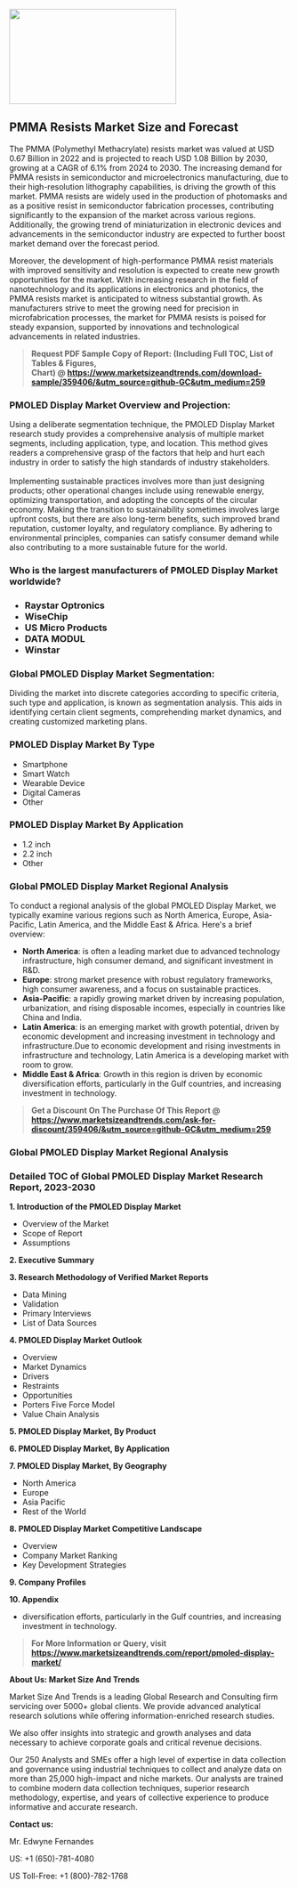 <p><img class="alignnone size-medium wp-image-20088" src="https://ffe5etoiles.com/wp-content/uploads/2024/12/MST1-300x171.png" alt="" width="300" height="171" /></p><h2>PMMA Resists Market Size and Forecast</h2><p>The PMMA (Polymethyl Methacrylate) resists market was valued at USD 0.67 Billion in 2022 and is projected to reach USD 1.08 Billion by 2030, growing at a CAGR of 6.1% from 2024 to 2030. The increasing demand for PMMA resists in semiconductor and microelectronics manufacturing, due to their high-resolution lithography capabilities, is driving the growth of this market. PMMA resists are widely used in the production of photomasks and as a positive resist in semiconductor fabrication processes, contributing significantly to the expansion of the market across various regions. Additionally, the growing trend of miniaturization in electronic devices and advancements in the semiconductor industry are expected to further boost market demand over the forecast period.</p><p>Moreover, the development of high-performance PMMA resist materials with improved sensitivity and resolution is expected to create new growth opportunities for the market. With increasing research in the field of nanotechnology and its applications in electronics and photonics, the PMMA resists market is anticipated to witness substantial growth. As manufacturers strive to meet the growing need for precision in microfabrication processes, the market for PMMA resists is poised for steady expansion, supported by innovations and technological advancements in related industries.</p></p><blockquote id="" class=""><strong>Request PDF Sample Copy of Report: (Including Full TOC, List of Tables &amp; Figures, Chart)&nbsp;@&nbsp;<strong><a href="https://www.marketsizeandtrends.com/download-sample/359406/&utm_source=github-GC&utm_medium=259" target="_blank">https://www.marketsizeandtrends.com/download-sample/359406/&utm_source=github-GC&utm_medium=259</a></strong></strong></blockquote><h3 id="" class="">PMOLED Display Market&nbsp;Overview and Projection:</h3><p id="" class="">Using a deliberate segmentation technique, the PMOLED Display Market research study provides a comprehensive analysis of multiple market segments, including application, type, and location. This method gives readers a comprehensive grasp of the factors that help and hurt each industry in order to satisfy the high standards of industry stakeholders. <br /> <br />Implementing sustainable practices involves more than just designing products; other operational changes include using renewable energy, optimizing transportation, and adopting the concepts of the circular economy. Making the transition to sustainability sometimes involves large upfront costs, but there are also long-term benefits, such improved brand reputation, customer loyalty, and regulatory compliance. By adhering to environmental principles, companies can satisfy consumer demand while also contributing to a more sustainable future for the world.</p><h3 id="" class="">Who is the largest manufacturers of&nbsp;PMOLED Display Market worldwide?</h3><h3 class=""><p><ul><li>Raystar Optronics </li><li> WiseChip </li><li> US Micro Products </li><li> DATA MODUL </li><li> Winstar</li></ul></p></h3><h3 id="" class="">Global&nbsp;PMOLED Display Market Segmentation:</h3><p id="" class="">Dividing the market into discrete categories according to specific criteria, such type and application, is known as segmentation analysis. This aids in identifying certain client segments, comprehending market dynamics, and creating customized marketing plans.</p><h3 id="" class="">PMOLED Display Market&nbsp;By Type</h3><p><p><ul><li>Smartphone </li><li> Smart Watch </li><li> Wearable Device </li><li> Digital Cameras </li><li> Other</p></li></ul></p></p><h3 id="" class="">PMOLED Display Market&nbsp;By Application</h3><p class=""><p><ul><li>1.2 inch </li><li> 2.2 inch </li><li> Other</li></ul></p></p><h3 id="" class="">Global PMOLED Display Market Regional Analysis</h3><p id="" class="">To conduct a regional analysis of the global PMOLED Display Market, we typically examine various regions such as North America, Europe, Asia-Pacific, Latin America, and the Middle East &amp; Africa. Here's a brief overview:</p><ul><li><strong>North America</strong>: is often a leading market due to advanced technology infrastructure, high consumer demand, and significant investment in R&amp;D.</li><li><strong>Europe</strong>: strong market presence with robust regulatory frameworks, high consumer awareness, and a focus on sustainable practices.</li><li><strong>Asia-Pacific</strong>: a rapidly growing market driven by increasing population, urbanization, and rising disposable incomes, especially in countries like China and India.</li><li><strong>Latin America</strong>: is an emerging market with growth potential, driven by economic development and increasing investment in technology and infrastructure.Due to economic development and rising investments in infrastructure and technology, Latin America is a developing market with room to grow.</li><li><strong>Middle East &amp; Africa</strong>: Growth in this region is driven by economic diversification efforts, particularly in the Gulf countries, and increasing investment in technology.</li></ul><blockquote id="" class=""><strong>Get a Discount On The Purchase Of This Report @ <strong><a href="https://www.marketsizeandtrends.com/ask-for-discount/359406/&utm_source=github-GC&utm_medium=259" target="_blank">https://www.marketsizeandtrends.com/ask-for-discount/359406/&utm_source=github-GC&utm_medium=259</a></strong></strong></blockquote><h3 id="" class="">Global PMOLED Display Market Regional Analysis</h3><h3 id="" class="">Detailed TOC of Global PMOLED Display Market Research Report, 2023-2030</h3><p id="" class=""><strong>1. Introduction of the PMOLED Display Market</strong></p><ul><li>Overview of the Market</li><li>Scope of Report</li><li>Assumptions</li></ul><p id="" class=""><strong>2. Executive Summary</strong></p><p id="" class=""><strong>3. Research Methodology of Verified Market Reports</strong></p><ul><li>Data Mining</li><li>Validation</li><li>Primary Interviews</li><li>List of Data Sources</li></ul><p id="" class=""><strong>4. PMOLED Display Market Outlook</strong></p><ul><li>Overview</li><li>Market Dynamics</li><li>Drivers</li><li>Restraints</li><li>Opportunities</li><li>Porters Five Force Model</li><li>Value Chain Analysis</li></ul><p id="" class=""><strong>5. PMOLED Display Market, By Product</strong></p><p id="" class=""><strong>6. PMOLED Display Market, By Application</strong></p><p id="" class=""><strong>7. PMOLED Display Market, By Geography</strong></p><ul><li>North America</li><li>Europe</li><li>Asia Pacific</li><li>Rest of the World</li></ul><p id="" class=""><strong>8. PMOLED Display Market Competitive Landscape</strong></p><ul><li>Overview</li><li>Company Market Ranking</li><li>Key Development Strategies</li></ul><p id="" class=""><strong>9. Company Profiles</strong></p><p id="" class=""><strong>10. Appendix</strong></p><ul><li>diversification efforts, particularly in the Gulf countries, and increasing investment in technology.</li></ul><blockquote id="" class=""><strong>For More Information or Query, visit <strong><strong><a href="https://www.marketsizeandtrends.com/report/pmoled-display-market/" target="_blank">https://www.marketsizeandtrends.com/report/pmoled-display-market/</a></strong></strong></strong></blockquote><p id="" class=""><strong>About Us: Market Size And Trends</strong></p><p id="" class="">Market Size And Trends is a leading Global Research and Consulting firm servicing over 5000+ global clients. We provide advanced analytical research solutions while offering information-enriched research studies.</p><p id="" class="">We also offer insights into strategic and growth analyses and data necessary to achieve corporate goals and critical revenue decisions.</p><p id="" class="">Our 250 Analysts and SMEs offer a high level of expertise in data collection and governance using industrial techniques to collect and analyze data on more than 25,000 high-impact and niche markets. Our analysts are trained to combine modern data collection techniques, superior research methodology, expertise, and years of collective experience to produce informative and accurate research.</p><p id="" class=""><strong>Contact us:</strong></p><p id="" class="">Mr. Edwyne Fernandes</p><p id="" class="">US: +1 (650)-781-4080</p><p id="" class="">US Toll-Free: +1 (800)-782-1768</p>

